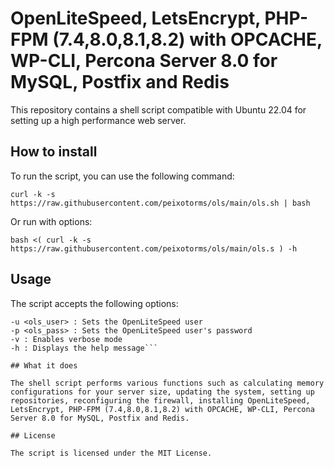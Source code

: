 # OpenLiteSpeed, LetsEncrypt, PHP-FPM (7.4,8.0,8.1,8.2) with OPCACHE, WP-CLI, Percona Server 8.0 for MySQL, Postfix and Redis

This repository contains a shell script compatible with Ubuntu 22.04 for setting up a high performance web server.

## How to install

To run the script, you can use the following command:

```curl -k -s https://raw.githubusercontent.com/peixotorms/ols/main/ols.sh | bash```

Or run with options:

```bash <( curl -k -s https://raw.githubusercontent.com/peixotorms/ols/main/ols.s ) -h```

## Usage

The script accepts the following options:

```-f <function_names> : Runs a comma-separated list of function names; update_system, setup_sshd, setup_repositories, setup_firewall, install_basic_packages, install_ols, install_php, install_wp_cli, install_percona, install_redis, install_postfix
-u <ols_user> : Sets the OpenLiteSpeed user
-p <ols_pass> : Sets the OpenLiteSpeed user's password
-v : Enables verbose mode
-h : Displays the help message```

## What it does

The shell script performs various functions such as calculating memory configurations for your server size, updating the system, setting up repositories, reconfiguring the firewall, installing OpenLiteSpeed, LetsEncrypt, PHP-FPM (7.4,8.0,8.1,8.2) with OPCACHE, WP-CLI, Percona Server 8.0 for MySQL, Postfix and Redis.

## License

The script is licensed under the MIT License.
